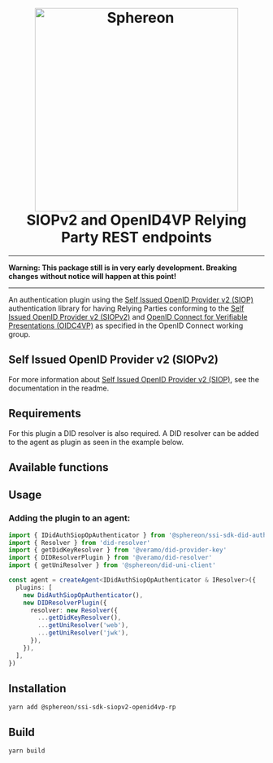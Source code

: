 <!--suppress HtmlDeprecatedAttribute -->
<h1 align="center">
  <br>
  <a href="https://www.sphereon.com"><img src="https://sphereon.com/content/themes/sphereon/assets/img/logo.svg" alt="Sphereon" width="400"></a>
  <br>SIOPv2 and OpenID4VP Relying Party REST endpoints  
  <br>
</h1>

---

**Warning: This package still is in very early development. Breaking changes without notice will happen at this point!**

---

An authentication plugin using the [Self Issued OpenID Provider v2 (SIOP)](https://github.com/Sphereon-Opensource/did-auth-siop) authentication library for having Relying Parties conforming to
the [Self Issued OpenID Provider v2 (SIOPv2)](https://openid.net/specs/openid-connect-self-issued-v2-1_0.html)
and [OpenID Connect for Verifiable Presentations (OIDC4VP)](https://openid.net/specs/openid-connect-4-verifiable-presentations-1_0.html)
as specified in the OpenID Connect working group.

## Self Issued OpenID Provider v2 (SIOPv2)

For more information about [Self Issued OpenID Provider v2 (SIOP)](https://github.com/Sphereon-Opensource/did-auth-siop#introduction), see the documentation in the readme.

## Requirements

For this plugin a DID resolver is also required. A DID resolver can be added to the agent as plugin as seen in the example below.

## Available functions

## Usage

### Adding the plugin to an agent:

```typescript
import { IDidAuthSiopOpAuthenticator } from '@sphereon/ssi-sdk-did-auth-siop-authenticator'
import { Resolver } from 'did-resolver'
import { getDidKeyResolver } from '@veramo/did-provider-key'
import { DIDResolverPlugin } from '@veramo/did-resolver'
import { getUniResolver } from '@sphereon/did-uni-client'

const agent = createAgent<IDidAuthSiopOpAuthenticator & IResolver>({
  plugins: [
    new DidAuthSiopOpAuthenticator(),
    new DIDResolverPlugin({
      resolver: new Resolver({
        ...getDidKeyResolver(),
        ...getUniResolver('web'),
        ...getUniResolver('jwk'),
      }),
    }),
  ],
})
```

## Installation

```shell
yarn add @sphereon/ssi-sdk-siopv2-openid4vp-rp
```

## Build

```shell
yarn build
```
